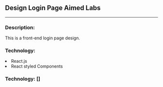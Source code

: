 ## Design Login Page Aimed Labs

<hr>

### Description:

This is a front-end login page design.

### Technology:

<P>
<li>
React.js
</li>
<li>
React styled Components
</li>
</p>

### Technology: []
